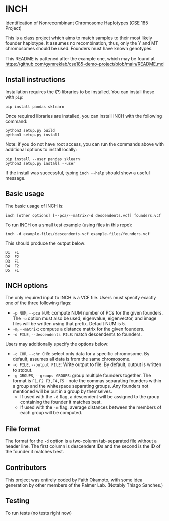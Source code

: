 # INCH
Identification of Nonrecombinant Chromosome Haplotypes (CSE 185 Project)

This is a class project which aims to match samples to their most likely founder
haplotype. It assumes no recombination, thus, only the Y and MT chromosomes
should be used. Founders must have known genotypes.

This README is pattened after the example one, which may be found at
https://github.com/gymreklab/cse185-demo-project/blob/main/README.md

## Install instructions

Installation requires the (?) libraries to be installed. You can install these 
with `pip`:

```
pip install pandas sklearn
```

Once required libraries are installed, you can install INCH with the following
command:

```
python3 setup.py build
python3 setup.py install
```

Note: if you do not have root access, you can run the commands above with
additional options to install locally:

```
pip install --user pandas sklearn
python3 setup.py install --user
```

If the install was successful, typing `inch --help` should show a useful 
message.

## Basic usage

The basic usage of INCH is:

```
inch [other options] [--pca/--matrix/-d descendents.vcf] founders.vcf
```

To run INCH on a small test example (using files in this repo):

```
inch -d example-files/descendents.vcf example-files/founders.vcf
```

This should produce the output below:
```
D1  F1
D2  F2
D3  F1
D4  F2
D5  F1
```

## INCH options

The only required input to INCH is a VCF file. Users must specify exactly one of
the three following flags:
- `-p NUM`, `--pca NUM`: compute NUM number of PCs for the given founders. The 
  `-o` option must also be used; eigenvalue, eigenvector, and image files will
  be written using that prefix. Default NUM is 5.
- `-m`, `--matrix`: compute a distance matrix for the given founders.
- `-d FILE`, `--descendents FILE`: match descendents to founders.

Users may additionally specify the options below:
- `-c CHR`, `--chr CHR`: select only data for a specific chromosome. By default,
assumes all data is from the same chromosome.
- `-o FILE`, `--output FILE`: Write output to file. By default, output is
  written to stdout.
- `-g GROUPS`, `--groups GROUPS`: group multiple founders together. The format
  is `F1,F2 F3,F4,F5` - note the commas separating founders within a group and
  the whitespace separating groups. Any founders not mentioned will be put in a
  group by themselves.
  - If used with the `-d` flag, a descendent will be assigned to the group
    containing the founder it matches best.
  - If used with the `-m` flag, average distances between the members of each 
    group will be computed.

## File format

The format for the `-d` option is a two-column tab-separated file without a
header line. The first column is descendent IDs and the second is the ID of the
founder it matches best.

## Contributors

This project was entirely coded by Faith Okamoto, with some idea generation by
other members of the Palmer Lab. (Notably Thiago Sanches.)

## Testing

To run tests (no tests right now)